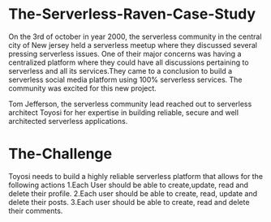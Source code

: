 # The-Serverless-Raven-Case-Study
On the 3rd of october in year 2000, the serverless community in the central city of New jersey held a serverless meetup where they discussed several pressing serverless issues.
One of their major concerns was having a centralized platform where they could have all discussions pertaining to serverless and all its services.They came to a conclusion to build a serverless social media platform using 100% serverless services. The community was excited for this new project.

Tom Jefferson, the serverless community lead reached out to serverless architect Toyosi for her expertise in building reliable, secure and well architected serverless applications.

# The-Challenge
Toyosi needs to build a highly reliable serverless platform that allows for the following actions
1.Each User should be able to create,update, read and delete their profile.
2.Each user should be able to create, read, update and delete their posts.
3.Each user should be able to create, read and delete their comments.

